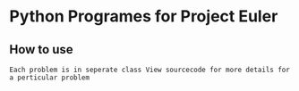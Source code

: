 # Python Programes for Project Euler

## How to use
``
 Each problem is in seperate class
 View sourcecode for more details for a perticular problem
``